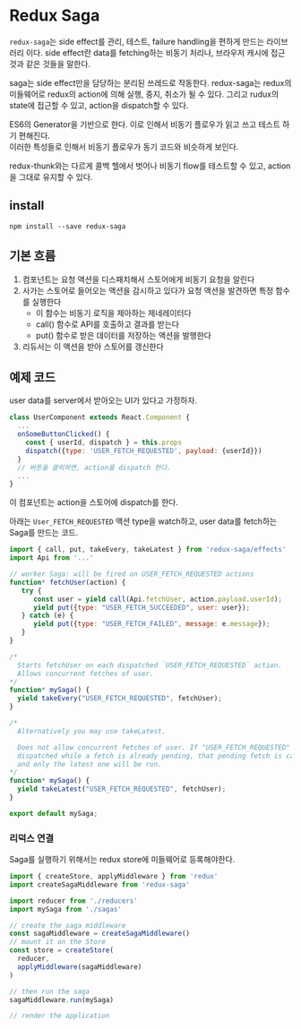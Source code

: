 # Redux Saga

`redux-saga`는 side effect를 관리, 테스트, failure handling을 편하게 만드는 라이브러리 이다. side effect란 data를 fetching하는 비동기 처리나, 브라우저 캐시에 접근 것과 같은 것들을 말한다.  

saga는 side effect만을 담당하는 분리된 쓰레드로 작동한다. redux-saga는 redux의 미들웨어로 redux의 action에 의해 실행, 중지, 취소가 될 수 있다. 그리고 rudux의 state에 접근할 수 있고, action을 dispatch할 수 있다. 

ES6의 Generator을 기반으로 한다. 이로 인해서 비동기 플로우가 읽고 쓰고 테스트 하기 편해진다.  
이러한 특성들로 인해서 비동기 플로우가 동기 코드와 비슷하게 보인다.

redux-thunk와는 다르게 콜백 헬에서 벗어나 비동기 flow를 테스트할 수 있고, action을 그대로 유지할 수 있다. 

## install

`npm install --save redux-saga`

## 기본 흐름

1. 컴포넌트는 요청 액션을 디스패치해서 스토어에게 비동기 요청을 알린다
2. 사가는 스토어로 들어오는 액션을 감시하고 있다가 요청 액션을 발견하면 특정 함수를 실행한다
    - 이 함수는 비동기 로직을 제아하는 제네레이터다
    - call() 함수로 API를 호출하고 결과를 받는다
    - put() 함수로 받은 데이터를 저장하는 액션을 발행한다
3. 리듀서는 이 액션을 받아 스토어를 갱신한다
## 예제 코드 

user data를 server에서 받아오는 UI가 있다고 가정하자. 

```js
class UserComponent extends React.Component {
  ...
  onSomeButtonClicked() {
    const { userId, dispatch } = this.props
    dispatch({type: 'USER_FETCH_REQUESTED', payload: {userId}})
  }
  // 버튼을 클릭하면, action을 dispatch 한다. 
  ...
}
```
이 컴포넌트는 action을 스토어에 dispatch를 한다. 

아래는 `User_FETCH_REQUESTED` 액션 type을 watch하고, user data를 fetch하는 Saga를 만드는 코드.

```js
import { call, put, takeEvery, takeLatest } from 'redux-saga/effects'
import Api from '...'

// worker Saga: will be fired on USER_FETCH_REQUESTED actions
function* fetchUser(action) {
   try {
      const user = yield call(Api.fetchUser, action.payload.userId);
      yield put({type: "USER_FETCH_SUCCEEDED", user: user});
   } catch (e) {
      yield put({type: "USER_FETCH_FAILED", message: e.message});
   }
}

/*
  Starts fetchUser on each dispatched `USER_FETCH_REQUESTED` action.
  Allows concurrent fetches of user.
*/
function* mySaga() {
  yield takeEvery("USER_FETCH_REQUESTED", fetchUser);
}

/*
  Alternatively you may use takeLatest.

  Does not allow concurrent fetches of user. If "USER_FETCH_REQUESTED" gets
  dispatched while a fetch is already pending, that pending fetch is cancelled
  and only the latest one will be run.
*/
function* mySaga() {
  yield takeLatest("USER_FETCH_REQUESTED", fetchUser);
}

export default mySaga;
```

### 리덕스 연결

Saga를 실행하기 위해서는 redux store에 미들웨어로 등록해야한다. 

```js
import { createStore, applyMiddleware } from 'redux'
import createSagaMiddleware from 'redux-saga'

import reducer from './reducers'
import mySaga from './sagas'

// create the saga middleware
const sagaMiddleware = createSagaMiddleware()
// mount it on the Store
const store = createStore(
  reducer,
  applyMiddleware(sagaMiddleware)
)

// then run the saga
sagaMiddleware.run(mySaga)

// render the application
```
